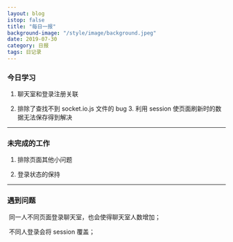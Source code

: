 ```yaml
---
layout: blog
istop: false
title: "每日一报"
background-image: "/style/image/background.jpeg"
date: 2019-07-30
category: 日报
tags: 日记录
---
```


### 今日学习

1. 聊天室和登录注册关联

2. 排除了查找不到 socket.io.js 文件的 bug 3. 利用 session 使页面刷新时的数据无法保存得到解决

---

### 未完成的工作

1. 排除页面其他小问题

2. 登录状态的保持

---

### 遇到问题

​ 同一人不同页面登录聊天室，也会使得聊天室人数增加；

​ 不同人登录会将 session 覆盖；
